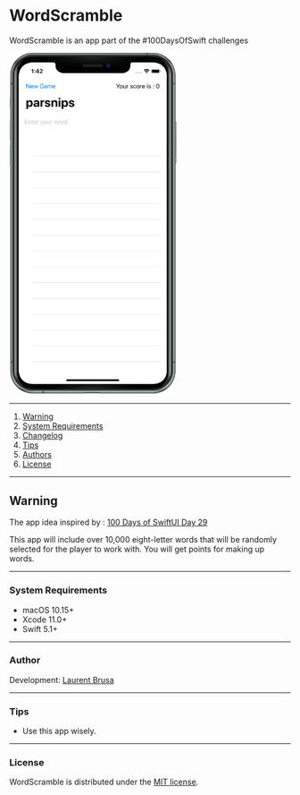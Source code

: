 # WordScramble

WordScramble is an app part of the #100DaysOfSwift challenges

<img src="WordScramble/WordScramble2.png" width="300" />


---

1. [Warning](#warning)
2. [System Requirements](#system-requirements)
3. [Changelog](https://github.com/yo-op/sketchcachecleaner/blob/master/CHANGELOG.md)
4. [Tips](#tips)
5. [Authors](#authors)
6. [License](#license)

---

## Warning

The app idea inspired by : [100 Days of SwiftUI Day 29](https://www.hackingwithswift.com/100/swiftui/29)

This app will include over 10,000 eight-letter words that will be randomly selected for the player to work with.  You will get points for making up words.

---

### System Requirements

- macOS 10.15+
- Xcode 11.0+
- Swift 5.1+

---

### Author

Development: [Laurent Brusa](https://twitter.com/wrmultitudes)

---

### Tips

- Use this app wisely.

---

### License

WordScramble is distributed under the [MIT license]().
